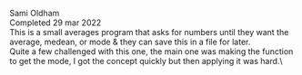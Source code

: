 Sami Oldham\
Completed 29 mar 2022\
This is a small averages program that asks for numbers until they want the average, medean, or mode & they can save this in a file for later.\
Quite a few challenged with this one, the main one was making the function to get the mode, I got the concept quickly but then applying it was hard.\